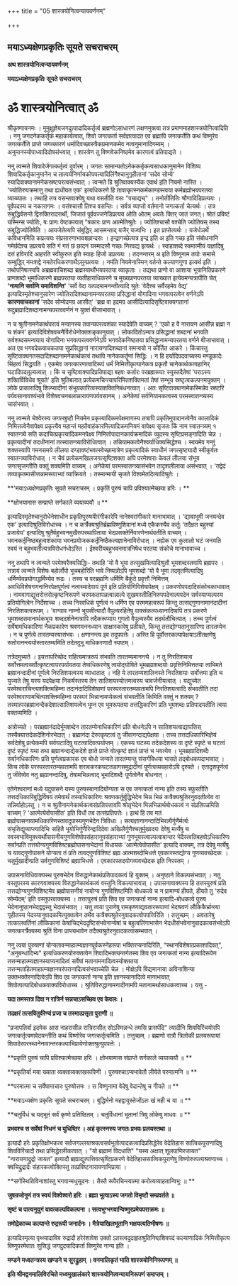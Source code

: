 +++
title = "05 शास्त्रयोनित्वन्यायवर्णनम्"

+++


## मयाऽध्यक्षेणप्रकृतिः सूयते सचराचरम्

**अथ शास्त्रयोनित्वन्यायवर्णनम्**

**मयाऽध्यक्षेणप्रकृतिः सूयते सचराचरम्**

# **ॐ शास्त्रयोनित्वात् ॐ**

श्रीकृष्णायनमः । मुमुक्षुज्ञेयजगदुत्पादादिकर्तृत्वं ब्रह्मणोऽसाधारणं लक्षणमुक्त्वा तत्र प्रमाणमाहशास्त्रयोनित्वादिति । ननु जगदनेककर्तृकं महाकार्यत्वात्, शिवो जगत्कर्ता सर्वज्ञत्वादत एव ब्रह्मापि जगत्कर्तेति कथं विष्णुरेव जगत्कर्तेति प्राप्ते जगत्कारणं धर्मादिवच्छास्त्रैकप्रमाणकमेव नत्वनुमानादिगम्यम् । अनुमानस्योपाध्यादिदोषसंभवात् । शास्त्रेण तु विष्णवेकनिष्ठमेव कारणत्वं प्रतिपाद्यते ।

ननु त्वन्मते शिवादेर्जगत्कर्तृत्वं दुर्वारम् । जगतः सामान्यतोऽनेककर्तृकत्वसाधकानुमानेन विशिष्य शिवादिकर्तृकानुमानेन च तात्पर्यनिर्णायकोपपत्यादिलिंगैश्चानुगृहीतानां 'सदेव सोम्ये' स्यादिवाक्यानामनेकस्रष्टपरत्वसंभवात् । त्वन्मते हि श्रुतिवाक्यस्यैक एवार्थ इति नियमो नास्ति । 'ज्योतिरुपक्रमात्तु तथा ह्यधीयत एक' इत्यधिकरणे हि तावत्कृत्स्नकर्मकाण्डस्त्वया कर्मब्रह्मोभयपरतया व्याख्यातः । तथाहि तत्र वसन्तवाक्येषु यथा वसतीति वसः "पचाद्यच्" । तनोतीतितिः श्रौणादिडिप्रत्ययः । पूर्वपदस्य च नकारागमः । वसंश्चासौ तिश्च वसन्तिः । सर्वत्र व्याप्तो वर्तमानो जगत्कर्ता चेत्यर्थः । तत्र संबुद्धिर्वसन्ते द्विरुक्तिरादरार्थी, जिजातं पूर्ववज्जनेडिप्रत्यय ओति ओतम् अवतेः क्तिर् जातं जगत्। श्रोतं प्रविष्टं यस्मिन्स ज्योतिः, षः प्राणः वेष्टकत्वात् "षकारः प्राण आत्मेतिश्रुतेः । ज्योतिश्चासौ षश्चेति ज्योतिषस् तस्य संबुद्धिज्योतिषेति । आयजेतेत्यपि संबुद्धिर् आसमन्ताद् यजैर् यज्वभिः । इत प्राप्तेत्यर्थः । यजेर्धञर्थे कविधानमिति कप्रत्ययः संप्रसारणाभावश्च्छान्दसः । इन्द्रागच्छेत्यत्र इन्द्र इति अ इति गच्छ इति संबोधनानि गमेर्छदेश्च डप्रत्यये सति गं गतं छं छादनं यस्मादसौ गच्छः निरवद्य इत्यर्थः । स्वाहाशब्दे स्वमात्मीयं यज्ञादिषु दत्तं हविरादि आहरति स्वीकुरुत इति स्वाहः हिजो डप्रत्ययः । तदनन्तरम् अ इति विष्णुनाम तयोः समासे सम्बुद्धिर् नमःशद्वे नमतेरधिकरणार्थेऽसुन्प्रत्ययः । नमंति नियमेनास्मिन् वर्तन्ते कल्याणगुणा इत्यर्थ इति । तथोपनिषत्स्वपि अब्रह्मवाचिशब्दा ब्रह्मस्वार्थोभयपरतया व्याकृताः । तद्यथा प्राणो वा आशाया भूयानितिप्रकरणे प्राणशब्दो भूमाधिकरणे ब्रह्मपरतया व्यतीहाराधिकरणे च मुख्यप्राणपरतया व्याख्यात इत्येवमन्यत्रापीति चेत् **'नामानि सर्वाणि यमाविशन्ति'** 'सर्वे वेदा यत्पदमामनन्तीत्यादि श्रुतेः 'वेदैश्च सर्वैरहमेव वेद्य' इत्यादिस्मृतेश्चानुसारेण ज्योतिरादिशब्दानामन्यपरतया प्रसिद्धानां योगादिना भगवत्परत्वेन वर्णनेऽपि **कारणवाचकानां** 'सदेव सोम्येदमग्र आसीत्' 'ब्रह्म वा इदमग्र आसीदित्यादिसृष्टिवाक्यगतानां सदुब्रह्मादिशब्दानामन्यपरत्ववर्णनं न युक्तं बीजाभावात् ।

न च श्रुतीनामनेकार्थपरत्वं मन्वानस्य तवान्यपरत्वशंका स्यादेवेति वाच्यम् ? 'एको ह वै नारायण आसीन्न ब्रह्मा न च शंकर' इत्यादिविशेषवचनैर्विरोधेनोक्तशङ्कानुयात् । लोकादितोऽन्यत्र प्रसिद्धानां शब्दानां भगवति सर्वशब्दसमन्वयाय योगादिना भगवत्परत्ववर्णनेऽपि भगवदेकनिष्ठतया प्रसिद्धानामन्यपरतया वर्णने बीजाभावात् । अत एव भगवदेकवाचकतया सुप्रसिद्धानां नारायणादिशब्दानां समन्वयो न कीर्तित आकरे । किंचास्तु सृष्टिवाक्यगतसदादिशब्दानामनेकार्थकत्वं तथापि नानेककर्तॄणां सिद्धिः । न हि हर्यादिपदवाच्यस्य मण्डूकादेः सिंहत्वं सिद्धयति । एकमेव जगत्कारणत्वादिरूपं धर्मं निमित्तीकृत्यानेकत्र प्रकृतौ चानेकार्थकत्वहानिर् घटादिपदतुल्यत्वात् । किं च सृष्टिवाक्यादिप्रतिपाद्या बहवः कर्तारः परब्रह्मरूपाः स्युस्तदैतेषां 'पराऽस्य शक्तिर्विविधैव श्रूयते' इति श्रुतिबलात् प्रत्येकमचिन्त्यापरिमितशक्तिमतां तेषां सम्भूय स्रष्टृत्वकल्पनमयुक्तम् । लोके प्राकारादिषु शिल्प्यादीनां संभूयकारित्वस्याशक्तिनिबंधनत्वात् । अतः सृष्टिवाक्यानामेकस्मिन्नेव स्रष्टरि पर्यवसानावश्यंभावे विशेषवचनबलान्नारायणपर्यवसानम् । अनेकेषां सर्वनियामकत्वस्य परमस्वातन्त्र्यस्य चासंभवात् ।

ननु त्वन्मते चेश्वेरस्य जगत्स्रुष्टौ नियमेन प्रकृत्यादिकमपेक्षमाणस्य तत्रापि प्रकृतिमुपादानत्वेनैव कालादिकं निमित्तत्वेनैवापेक्ष्य प्रकृत्यैव महान्तं महतैवाहंकारमित्यादिक्रमनियमं वापेक्ष्य सृजतः किं नाम स्वातन्त्र्यम् १ स्वातन्त्र्ये सति कदाचित्प्रकृत्यादिकमनपेक्ष्य निमित्तोपादानकार्यक्रमादिकं व्युदस्य सृष्टिप्रसङ्गादिति चेन्न । प्रकृत्यादीनां तदधीनानां तत्स्वातन्त्र्याविरोधित्वात् । तन्नियामकत्वेनैश्वर्याधिक्यसिद्धेश्च । स्वयमेव गन्तुं शक्तस्यापि गमनसमये लीलया दण्डावष्टंभवत्स्वेच्छामात्रेण प्रकृत्यादिकं स्वाधीनं जगत्सृष्ट्यादौ स्वीकुर्वतः स्वातन्त्र्याविरोधात् । न चैवं प्रत्येकमखिलजगत्सृष्टिशक्ता अपि परमेश्वराः केवलं लीलया संभूय जगत्सृजन्तीति वक्तुं शक्यमिति वाच्यम् । अनेकेषां परमस्वातन्त्र्यासंभवेन तादृशलीलाया असंभवात् । 'तद्वेदं तव्याकृतमासीत्तन्नामरूपाभ्यां व्याक्रियते । तस्मान्मायी सृजते विश्वमेतदित्यादिश्रुतेः ।

**'मयाऽध्यक्षेणप्रकृतिः सूयते सचराचरम् । प्रकृतिं पुरुषं चापि प्रविश्यात्मेच्छया हरिः । **

**क्षोभयामास सम्प्राप्ते सर्गकाले व्ययाव्ययौ ॥ **

इत्यादिस्मृतेश्चानुरोधेनेशाधीन प्रकृतिपुरुषयेोरंगीकारेपि नानेश्वरांगीकारे मानाभावात् । 'द्यावाभूमी जनयन्देव एक' इत्यादिश्रुतिविरोधाच्च । न च कर्त्रैक्यश्रुतिर्ब्रह्मविष्णुशिवानां मध्ये एकैकस्यैव कर्तुः 'तदैक्षत बहुस्यां प्रजायेय' इत्यादिषु श्रुतैर्षहुभवनमुखैरुपस्थापिताया भेदप्रसक्तेर्निवारणेनार्थवतीति वाच्यम् । भवनकर्तृनिष्ठबहुत्वशंकाया भवनप्रयोजककर्तृनिष्ठैकत्वज्ञानेनाविरोधात् । नह्येक एव कुलालो घटं जनयति स्वयं न बहुभवतीत्यत्रविरोधगंधोऽस्ति । ईश्वरीयबहुभवनमात्रनिषेध परतया संकोचे मानाभावाच्च ।

ननु तथापि न त्वन्मते परमेश्वरैक्यसिद्धिः- तथाहि 'यो वै भूमा तत्सुखमित्यादिश्रुतौ भूमशब्दस्तवापि ब्रह्मपरः । तत्रायं त्वन्मते विशेषः बहोर्लोपो भूचबहोरिति भावे निष्पन्नोऽपि भूमशब्दो 'यो वै भूमा तदमृतमित्यादिषु धर्मिण्येवप्रयोगाद्धर्मिण्येव रूढः । तस्य च परब्रह्मणि धर्मिणि बैकुंठे प्रवृत्तौ निमित्तम् अवधिविशेषगणनानिरपेक्षपूर्णत्वं नत्वस्मादेवायं पूर्ण इति प्रतियोगिविशेषापेक्षम् । प्रकरणोपपदादिसंकोचकाभावात् । नामवागाद्युत्तरोत्तरोत्कृष्टनिरूपणे चरमकतापन्नत्वान्नाल्पे सुखमस्तीतिनिरुपपदेनाल्पपदेन सर्वस्याप्यल्पस्य प्रतियोगित्वेन निर्देशाच्च । तच्च निरवधिकं पूर्णत्वं न धर्मिण एव परममहत्वरूपं किन्तु तत्सद्गुणानामानंदादीनां निरतिशयत्वरूपम् । 'वाग्वाव नाम्नो भूयसीत्यादौ वैपुल्यरहितेषु वाक्संकल्पध्यानादिष्वपि तत्र प्रकरणे भूमशब्दसमानार्थकभूयः शब्ददर्शनेनात्रापि तदैकरूप्याय गुणतो वैपुल्यस्यैव तदर्थतौचित्यात् । तच्च पूर्णत्वं सर्वेषामधिकारिणां नैकप्रकारेण श्रवणमननध्यान साक्षास्कारेषु प्रतीयते, किन्तु तत्तद्योग्यतानुसारिणा तारतम्येन । न च पूर्णत्वे तारतम्यस्यासंभवः । क्षणानन्त्य इव तदुपपत्तेः । अस्ति हि पूर्वोत्तरकल्पापेक्षयाऽतीतक्षणेषु सतोरानन्त्ययोस्तारतम्यमिति तदेतदुभू माधिकरणादौ स्पष्टम् ।

तत्रेदमुच्यते । इयत्तापरिच्छेद राहित्यमात्ररूपं संभवति तारतम्यमानन्त्ये । न तु निरतिशयत्व सर्वोत्तमत्वसर्वोत्कृष्टत्वापरपर्यायतया तेष्वधिकरणेषु त्वयोद्घोषिते भूमब्रह्मशब्दयोः प्रवृत्तिनिमित्ततया त्वभिमते ब्रह्मानन्दादीनां पूर्णत्वे निरतिशयत्वस्य व्याधातात् । नहि ये तारतम्यशालिनस्ते निरतिशयाः सर्वोत्तमा इति च युज्यते तेषु यस्य यदपेक्षया निकर्षस्तस्य तेन सातिशयस्योत्तमत्वस्य चावर्जनीयत्वात् । यद्युच्येत परमेश्वराचिन्त्यशक्तिमहिम्ना तदानंदादिविशेषाणां परस्परतारतम्यवतामपि निरतिशयत्वादि संभवतीति तदा परमेश्वराणामचिंत्यशक्तिमहिम्ना परस्परं भिन्नानामप्येकत्वं संभवतीति किमिति वक्तुं न शक्यम् ? तस्मात्परब्रह्मानन्दैकदेशात्सातिशयत्वेन भूम्न एव भूमरूपतया तत्तद्धिकारिणं प्रति भूमशब्दः प्रतिपादयतीति त्वया वक्तव्यमिति ।

अत्रोच्यते । परब्रह्मानंदादेर्भूमशब्देन तारतम्येनाधिकारिणं प्रति बोधनेऽपि न सातिशयत्वाद्यापत्तिस् तस्यैक्यात्तदेकदेशिनोरभेदात् । ब्रह्मानंदा देरुत्कृष्टत्वं तु जीवानन्दाद्यपेक्षया । तच्च तत्तदधिकारिभिज्ञेयं सर्वदेशेषु प्रत्येकमपि सर्वघटादिषु घटत्वादिवत्पर्याप्तम् । एकस्य घटस्य तदेकदेशस्य वा दृष्टे स्पृष्टे च घटत्वं दृष्टं स्पृष्टं यथा तथा ब्रह्मानन्दाद्येकदेशे ज्ञाते प्राप्ते वोत्कृष्टं ज्ञातं प्राप्तं च भवत्येव । भूमब्रह्मादिशब्दैः सर्वानधिकारिणः प्रति पूर्णत्वप्रकारक एव बोधो जन्यते तारतम्यन्तु संसर्गविधया भासते तद्बोधकपदाभावात् । किंच लोके परस्परतारतम्यवतामपि शरावकरकघटतडागसमुद्रादीनां पूर्णत्वव्यवहारोऽपि दृश्यते । एतादृशपूर्णत्वं तु जीवेष्वेव नतु ब्रह्मानन्दादिषु, तेषामभिन्नत्वाद् भूमादिशब्दैः पूर्णत्वेनैव बोधनात् ।

एतेनेश्वराणां मध्ये यदुपासने यस्य पुरुषस्यानादियोंग्यता स एव जगत्कर्ता नान्य इति तस्य स्फुरतीति तत्तदधिकारिबुद्धिर्विषयं तमेवार्थं तस्याधिकारिणः श्रवणकर्तुर्बुद्धिभेदेन भिन्न भिन्नं कत्रैक्यश्रुतिरनुवदतीत्येव वा तन्निर्वाहोऽस्तु । न च श्रुतीनामनेकार्थकत्वसंप्रतिपत्तावपि श्रोतृभेदेन भिन्नभिन्नार्थबोधकत्वं न संप्रतिपन्नमिति वाच्यम् ? 'आत्मेत्येवोपासीत' इति विधौ तव तत्संप्रतिपत्तेः । इत्थं हि तव मतं ब्रह्मोपासनायामधिकारिणस्तावदुपास्यगुणभेदेन त्रिविधाः । सत्यज्ञानानन्दादिभिरल्पैर्गुणैर्मर्त्यः संभृतिद्युव्याप्त्यादिभिः सहितै भूयोभिर्गुणैरिन्द्रादिदेवा अखिलैर्गुणैश्चतुर्मुखादयः देवेषु मर्त्येषु च स्वस्वभाविमुक्त्त्यर्थोपासनीयगुणविशेषोपसंहारानुपसंहाराभ्यां गुणभूयस्त्वाल्पत्वावान्तर भेदैस्त्वतिबहवोऽधिकारिणः सर्वान्प्रति तत्तयोग्यगुणविशिष्टब्रह्मोपासनाभेदानां विधायकं 'आत्मेत्वेवोपासीत' इत्यादि वाक्यम्, तत्र देवेषु मर्त्येषु च यावद्गुणोपासने योग्यता तं प्रति तावद्गुणविशिष्टं ब्रह्म आत्मशब्दोभिधत्ते एवकारस्तद्योग्य गुणव्यवच्छेदकः । चतुर्मुखादीन्प्रति सर्वगुणविशिष्टं ब्रह्माभिधत्ते । एवकारस्तदयोगव्यवच्छेदक इति निरस्तम् ।

उपासनाविधिवाक्यस्थ पुरुषभेदेन विरुद्धानेकार्थप्रतिपादकत्वं हि युक्तम् । अनुष्ठाने विकल्पसंभवात् । नतु वस्तुपरस्य कारणवाक्यस्य विरुद्धानेकार्थकत्वं वस्तुनि विकल्पाभावात् । उपासनावाक्यस्य हि तत्तस्पुरुषं प्रति तत्तद्योग्यगुणविशिष्टमेव ब्रह्मोपासनीयं नायोग्य गुणविशिष्टमिति बोधकत्वे च न प्रामाण्यं हीयते, हीयते तु 'सदेव सोम्येदम्' इति वस्तुपरवाक्यस्य । तत्तत्पुरुषं प्रति शिव एव जगत्कर्ता नान्य इत्यादि-बोधकत्वे पुरुष भेदेनानुष्ठानभेदद्वद्वस्तु भेदासंभवात् । यत्तु त्वया पुराणेषु रामकृष्णाद्यवताररूपाणां भेदश्रवणं लौकिकैर्भ्रान्त्या गृहीतस्य भेदस्यानुवादकमित्युक्तत्वेन तथैव कत्रैक्यश्रुतेरनुवादकत्वोपपत्तिरिति । तत्तुच्छम् । अवतारेषु तत्कालवर्तिनां लौकिकानां केषांचिद्भेददृष्टिसंभवेनान्येषां च बहुत्वलिंगाभासेन भेदधीसंभवेनानुवादकत्वसंभवेऽपि जगत्करर्त्रैक्यस्य श्रुतिं विना प्राप्त्यभावेन तदैक्यश्रुतेरनुवादकत्वासम्भवात् ।

ननु त्वया पुरुषाणां योग्यतावन्माहात्म्यज्ञानपूर्वकस्नेहरूपा भक्तिरप्यनादिरिति, “स्थानविशेषात्प्रकाशादिवत्", "अनुबन्धादिभ्य" इत्यधिकरणयोरुक्तत्वेन शिवादिभक्त्यन्तर्गतस्य शिव एव जगत्कर्ता नान्य इत्यादिरूपेण तत्तन्माहात्म्यज्ञानस्याप्यनादित्वं सर्वेषां मतानामनादित्वस्योक्ततया तत्तन्मताहितमाहात्म्यज्ञानपरंपरानादित्वसंभवाच्चेति चेन्न । मोक्षेऽपि विद्यमानाया अविनाशिन्या उक्तभक्तेरनादित्वेऽपि शिव एव जगत्कर्ता नान्य इति ज्ञानस्यानादित्वे मानाभावात् शिवोत्पत्यादिबोधकवाक्यविरोधाच्च । श्रुतिविरुद्धानामनादीनामपि मतानामर्थासाधकत्वाच्च । यत्तु -

**यदा तमस्तत्र दिवा न रात्रिर्न सन्नचाऽसच्छिव एव केवलः ।**

**तदक्षरं तत्सवितुर्वरेण्यं प्रजा च तस्मात्प्रसृता पुराणी ॥**

"प्रजापतिर्वा इदमेक आस नाहरासीन्न रात्रिरासीत् सोऽस्मिन्नन्धे तमसि प्रासर्पदि" त्यादीनि शिवविरिंचयोरपि जगत्कर्तृत्वमावेदयन्तीति कथं विष्णोरेव जगत्कर्तृत्वमिति । तत्तुच्छम् । ब्रह्मणो रात्रौ त्रिलोकी प्रलयरूपायां शिवादेरवरस्थानेनावान्तरकल्पाभिप्रायेणोक्तश्रुत्युपपत्तेः ।

**प्रकृतिं पुरुषं चापि प्रविश्यात्मेच्छया हरिः । क्षोभयामास संप्राप्ते सर्गकाले व्ययाव्ययौ ॥ **

**प्रकृतिर्या मया ख्याता व्यक्ताव्यक्तखरूपिणी । पुरुषश्चाऽप्यभावेतौ लीयेते परमात्मनि ॥ **

**परमात्मा च सर्वेषामाचारः पुरुषोत्तमः । स विष्णुनामा वेदेषु वेदान्तेषु च गीयते ॥ **

**मयाऽध्यक्षेण प्रकृतिः सूयते सचराचरम् । बुद्धिर्मनो महद्वायुस्तेजोंऽतः खं मही च या ॥ **

**चतुर्विधं च यद्भूतं सर्वं कृष्णे प्रतिष्ठितम् । चतुर्विधानां भूतानां त्रिषु लोकेषु माधवः ॥ **

**प्रभवश्च स सर्वेषां निधनं च युधिष्ठिर । अहं कृत्स्नस्य जगतः प्रभवः प्रलयस्तथा ॥**

इत्यादौ हरेः प्रकृतिक्षोभकत्व सर्वजगल्लयाश्रयत्वसर्वभूतोत्पादकत्वादिप्रसिद्धेरेव वेदेतिहास सात्विकपुराणादिषु शिवविरिंचादौ तथा प्रसिद्धेरलीकत्वात् । "यो ब्रह्माणं विदधाति" "यस्य अक्षात् शूलपाणिरजायत" "नारायणाद्रुद्रो जायत" इत्यादौ ब्रह्माद्युत्पत्तिवत्सृष्टिप्रकरणे वेदेतिहाससात्विकपुराणेषु विष्णोरुत्पत्यश्रवणाच्च । क्वचिद्रुद्रादेः संहारकत्वोक्तिस्तु तत्प्रविष्टनारायणाभिप्राया ।

**सर्गस्थितिविनाशांस्तु भगवान्मधुसूदनः । तैस्तै रूपैरचिन्त्यात्मा करोत्यव्याहतान्विभुः ॥ **

**जुषन्रजोगुणं तत्र स्वयं विश्वेश्वरो हरिः । ब्रह्मा भूत्वाऽस्य जगतो विमृष्टौ सम्प्रवर्तते ॥**

**सृष्टं च पात्यनुयुगं यावत्कल्पविकल्पना । सत्वभुग्भगवान्विष्णुरप्रमेयपराक्रमः ॥**

**तमोद्रेकाच्च कल्पान्ते रुद्ररूपी जनार्दनः । मैत्रेयाखिलभूतानि भक्षयत्यतिभीषणः ॥**

इत्यादिस्मृत्या पृथ्व्यादाविव रुद्रादौ हरेरंशावेश उक्तो ऽतस्त्वदुदाहृतश्रुतिनिष्ठशिवपदं कल्याणादिकं निमित्तीकृत्य विष्णुपरमेवातः सुसिद्धं जगदुदयादिकर्ता विष्णुरेव नान्य इति ।

**मण्डने मध्वतन्त्रस्य खण्डने च सुरद्रुहाम् । वनमालिकृतं भाति शास्त्रयोनिनिरूपणम् ॥**

**इति श्रीमद्वनमालिविरचिते मध्वमुखालंकारे शास्त्रयोनित्वन्यायनिरूपणं समाप्तम् ।**




